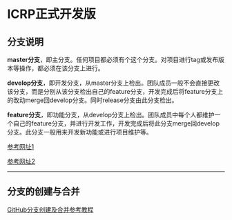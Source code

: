 # ICRP正式开发版

## 分支说明
**master分支**，即主分支。任何项目都必须有个这个分支。对项目进行tag或发布版本等操作，都必须在该分支上进行。  

**develop分支**，即开发分支，从master分支上检出。团队成员一般不会直接更改该分支，而是分别从该分支检出自己的feature分支，开发完成后将feature分支上的改动merge回develop分支。同时release分支由此分支检出。 

**feature分支**，即功能分支，从develop分支上检出。团队成员中每个人都维护一个自己的feature分支，并进行开发工作，开发完成后将此分支merge回develop分支。此分支一般用来开发新功能或进行项目维护等。

[参考网址1](https://www.cnblogs.com/yhaing/p/8473746.html)

[参考网址2](https://www.cnblogs.com/pbrong/p/Arong.html)

---
## 分支的创建与合并

[GitHub分支创建及合并参考教程](https://blog.csdn.net/qq_30607843/article/details/84404000)
